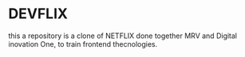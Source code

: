 # DEVFLIX
this a repository is a clone of NETFLIX done together MRV and Digital inovation One, to train frontend thecnologies. 